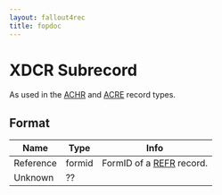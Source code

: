 ```yaml
---
layout: fallout4rec
title: fopdoc
---
```

XDCR Subrecord
==========

As used in the [ACHR](../ACHR.html) and [ACRE](../ACRE.html) record types.

## Format

Name | Type | Info
-----|------|-----
Reference | formid | FormID of a [REFR](../REFR.html) record.
Unknown | ?? |
